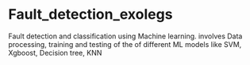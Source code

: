 # Fault_detection_exolegs
Fault detection and classification using Machine learning. involves Data processing, training and testing of the of different ML models like SVM, Xgboost, Decision tree, KNN
